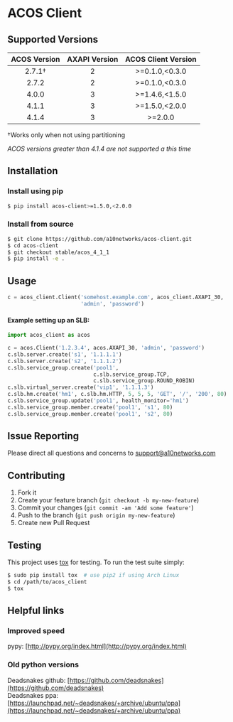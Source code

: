 # ACOS Client


## Supported Versions
| ACOS Version | AXAPI Version | ACOS Client Version |
|:------------:|:-------------:|:-------------------:|
| 2.7.1†       | 2             | >=0.1.0,<0.3.0      |
| 2.7.2        | 2             | >=0.1.0,<0.3.0      |
| 4.0.0        | 3             | >=1.4.6,<1.5.0      |
| 4.1.1        | 3             | >=1.5.0,<2.0.0      |
| 4.1.4        | 3             | >=2.0.0             |

†Works only when not using partitioning

_ACOS versions greater than 4.1.4 are not supported a this time_

## Installation

### Install using pip

```sh
$ pip install acos-client>=1.5.0,<2.0.0
```

### Install from source

```sh
$ git clone https://github.com/a10networks/acos-client.git
$ cd acos-client
$ git checkout stable/acos_4_1_1
$ pip install -e .
```

## Usage

```python
c = acos_client.Client('somehost.example.com', acos_client.AXAPI_30,
                       'admin', 'password')
```

#### Example setting up an SLB:

```python
import acos_client as acos

c = acos.Client('1.2.3.4', acos.AXAPI_30, 'admin', 'password')
c.slb.server.create('s1', '1.1.1.1')
c.slb.server.create('s2', '1.1.1.2')
c.slb.service_group.create('pool1',
                           c.slb.service_group.TCP,
                           c.slb.service_group.ROUND_ROBIN)
c.slb.virtual_server.create('vip1', '1.1.1.3')
c.slb.hm.create('hm1', c.slb.hm.HTTP, 5, 5, 5, 'GET', '/', '200', 80)
c.slb.service_group.update('pool1', health_monitor='hm1')
c.slb.service_group.member.create('pool1', 's1', 80)
c.slb.service_group.member.create('pool1', 's2', 80)
```

## Issue Reporting
Please direct all questions and concerns to support@a10networks.com

## Contributing

1. Fork it
2. Create your feature branch (`git checkout -b my-new-feature`)
3. Commit your changes (`git commit -am 'Add some feature'`)
4. Push to the branch (`git push origin my-new-feature`)
5. Create new Pull Request

## Testing

This project uses [tox](https://pypi.python.org/pypi/tox) for testing. To run
the test suite simply:

```sh
$ sudo pip install tox  # use pip2 if using Arch Linux
$ cd /path/to/acos_client
$ tox
```

## Helpful links

### Improved speed
pypy: [http://pypy.org/index.html](http://pypy.org/index.html)

### Old python versions
Deadsnakes github: [https://github.com/deadsnakes](https://github.com/deadsnakes)  
Deadsnakes ppa: [https://launchpad.net/~deadsnakes/+archive/ubuntu/ppa](https://launchpad.net/~deadsnakes/+archive/ubuntu/ppa)
